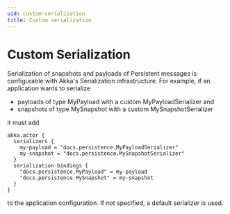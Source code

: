 ```yaml
---
uid: custom-serialization
title: Custom serialization
---
```

# Custom Serialization

Serialization of snapshots and payloads of Persistent messages is configurable with Akka's Serialization infrastructure. For example, if an application wants to serialize

* payloads of type MyPayload with a custom MyPayloadSerializer and
* snapshots of type MySnapshot with a custom MySnapshotSerializer

it must add

```hocon
akka.actor {
  serializers {
    my-payload = "docs.persistence.MyPayloadSerializer"
    my-snapshot = "docs.persistence.MySnapshotSerializer"
  }
  serialization-bindings {
    "docs.persistence.MyPayload" = my-payload
    "docs.persistence.MySnapshot" = my-snapshot
  }
}
```

to the application configuration. If not specified, a default serializer is used.
